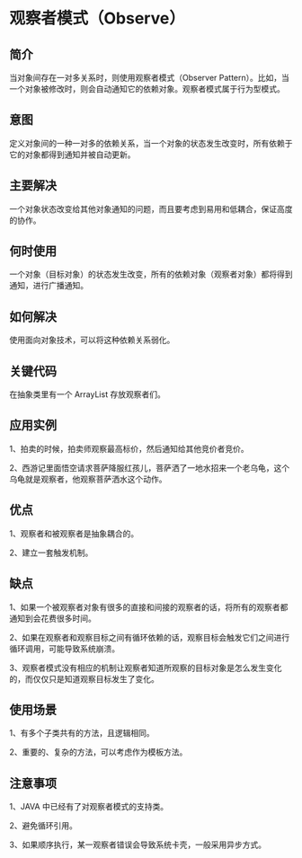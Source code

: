 # 观察者模式（Observe）

## 简介

当对象间存在一对多关系时，则使用观察者模式（Observer Pattern）。比如，当一个对象被修改时，则会自动通知它的依赖对象。观察者模式属于行为型模式。

## 意图

定义对象间的一种一对多的依赖关系，当一个对象的状态发生改变时，所有依赖于它的对象都得到通知并被自动更新。

## 主要解决

一个对象状态改变给其他对象通知的问题，而且要考虑到易用和低耦合，保证高度的协作。

## 何时使用

一个对象（目标对象）的状态发生改变，所有的依赖对象（观察者对象）都将得到通知，进行广播通知。

## 如何解决

使用面向对象技术，可以将这种依赖关系弱化。

## 关键代码

在抽象类里有一个 ArrayList 存放观察者们。

## 应用实例

1、拍卖的时候，拍卖师观察最高标价，然后通知给其他竞价者竞价。 

2、西游记里面悟空请求菩萨降服红孩儿，菩萨洒了一地水招来一个老乌龟，这个乌龟就是观察者，他观察菩萨洒水这个动作。

## 优点

1、观察者和被观察者是抽象耦合的。 

2、建立一套触发机制。

## 缺点

1、如果一个被观察者对象有很多的直接和间接的观察者的话，将所有的观察者都通知到会花费很多时间。 

2、如果在观察者和观察目标之间有循环依赖的话，观察目标会触发它们之间进行循环调用，可能导致系统崩溃。 

3、观察者模式没有相应的机制让观察者知道所观察的目标对象是怎么发生变化的，而仅仅只是知道观察目标发生了变化。

## 使用场景

1、有多个子类共有的方法，且逻辑相同。 

2、重要的、复杂的方法，可以考虑作为模板方法。

## 注意事项

1、JAVA 中已经有了对观察者模式的支持类。 

2、避免循环引用。 

3、如果顺序执行，某一观察者错误会导致系统卡壳，一般采用异步方式。










